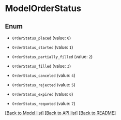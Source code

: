 # ModelOrderStatus


## Enum

* `OrderStatus_placed` (value: `0`)

* `OrderStatus_started` (value: `1`)

* `OrderStatus_partially_filled` (value: `2`)

* `OrderStatus_filled` (value: `3`)

* `OrderStatus_canceled` (value: `4`)

* `OrderStatus_rejected` (value: `5`)

* `OrderStatus_expired` (value: `6`)

* `OrderStatus_requoted` (value: `7`)

[[Back to Model list]](../README.md#documentation-for-models) [[Back to API list]](../README.md#documentation-for-api-endpoints) [[Back to README]](../README.md)


